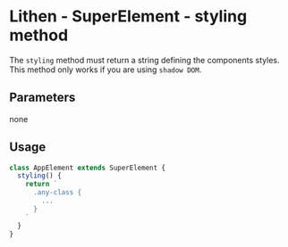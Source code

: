 # Lithen - SuperElement - styling method

The `styling` method must return a string defining the components styles. This method only works if you are using `shadow DOM`.

## Parameters
none

## Usage
```ts
class AppElement extends SuperElement {
  styling() {
    return `
      .any-class {
        ...
      }
    `
  }
}
```
